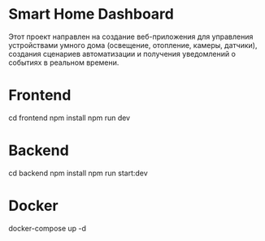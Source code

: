 # Smart Home Dashboard
Этот проект направлен на создание веб-приложения для управления устройствами  умного дома (освещение, отопление, камеры, датчики), создания сценариев  автоматизации и получения уведомлений о событиях в реальном времени.

# Frontend 
cd frontend
npm install
npm run dev

# Backend 
cd backend
npm install
npm run start:dev

# Docker 
docker-compose up -d